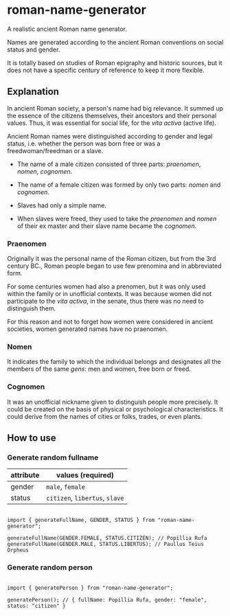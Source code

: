 # roman-name-generator

A realistic ancient Roman name generator.

Names are generated according to the ancient Roman conventions on social status and gender.

It is totally based on studies of Roman epigraphy and historic sources, but it does not have a specific century of reference to keep it more flexible.

## Explanation

In ancient Roman society, a person's name had big relevance. It summed up the essence of the citizens themselves, their ancestors and their personal values.
Thus, it was essential for social life, for the _vita activa_ (active life).

Ancient Roman names were distinguished according to gender and legal status, i.e. whether the person was born free or was a freedwoman/freedman or a slave.

- The name of a male citizen consisted of three parts: _praenomen_, _nomen_, _cognomen_.

- The name of a female citizen was formed by only two parts: _nomen_ and _cognomen_.

- Slaves had only a simple name.

- When slaves were freed, they used to take the _praenomen_ and _nomen_ of their ex master and their slave name became the _cognomen_.

### Praenomen

Originally it was the personal name of the Roman citizen, but from the 3rd century BC., Roman people began to use few prenomina and in abbreviated form.

For some centuries women had also a prenomen, but it was only used within the family or in unofficial contexts. It was because women did not participate to the _vita activa_, in the senate, thus there was no need to distinguish them.

For this reason and not to forget how women were considered in ancient societies, women generated names have no praenomen.

### Nomen

It indicates the family to which the individual belongs and designates all the members of the same _gens_: men and women, free born or freed.

### Cognomen

It was an unofficial nickname given to distinguish people more precisely. It could be created on the basis of physical or psychological characteristics. It could derive from the names of cities or folks, trades, or even plants.

## How to use

### Generate random fullname

| attribute | values (required)              |
| --------- | ------------------------------ |
| gender    | `male`, `female`               |
| status    | `citizen`, `libertus`, `slave` |

```JS

import { generateFullName, GENDER, STATUS } from "roman-name-generator";

generateFullName(GENDER.FEMALE, STATUS.CITIZEN); // Popillia Rufa
generateFullName(GENDER.MALE, STATUS.LIBERTUS); // Paullus Teius Orpheus

```

### Generate random person

```JS

import { generatePerson } from "roman-name-generator";

generatePerson(); // { fullName: Popillia Rufa, gender: "female", status: "citizen" }

```
